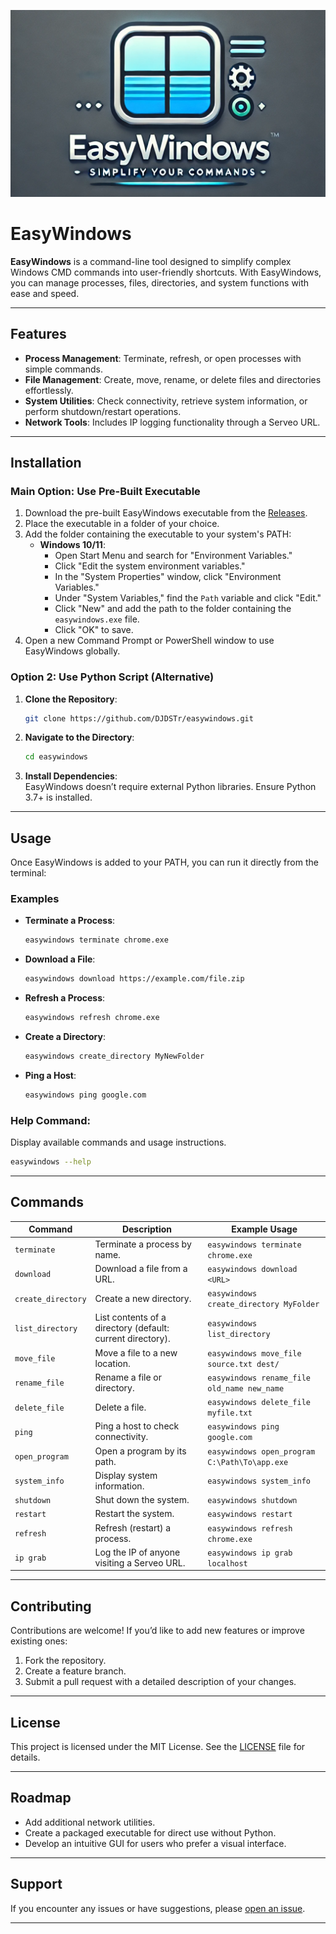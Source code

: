 ![EasyWindows Logo](logo.png)

# EasyWindows  

**EasyWindows** is a command-line tool designed to simplify complex Windows CMD commands into user-friendly shortcuts. With EasyWindows, you can manage processes, files, directories, and system functions with ease and speed.

---

## Features  

- **Process Management**: Terminate, refresh, or open processes with simple commands.  
- **File Management**: Create, move, rename, or delete files and directories effortlessly.  
- **System Utilities**: Check connectivity, retrieve system information, or perform shutdown/restart operations.  
- **Network Tools**: Includes IP logging functionality through a Serveo URL.  

---

## Installation  

### Main Option: Use Pre-Built Executable  
1. Download the pre-built EasyWindows executable from the [Releases](https://github.com/yourusername/easywindows/releases).  
2. Place the executable in a folder of your choice.  
3. Add the folder containing the executable to your system's PATH:  
   - **Windows 10/11**:  
     - Open Start Menu and search for "Environment Variables."  
     - Click "Edit the system environment variables."  
     - In the "System Properties" window, click "Environment Variables."  
     - Under "System Variables," find the `Path` variable and click "Edit."  
     - Click "New" and add the path to the folder containing the `easywindows.exe` file.  
     - Click "OK" to save.  
4. Open a new Command Prompt or PowerShell window to use EasyWindows globally.  

### Option 2: Use Python Script (Alternative)  
1. **Clone the Repository**:  
   ```bash
   git clone https://github.com/DJDSTr/easywindows.git
   ```  

2. **Navigate to the Directory**:  
   ```bash
   cd easywindows
   ```  

3. **Install Dependencies**:  
   EasyWindows doesn’t require external Python libraries. Ensure Python 3.7+ is installed.  

---

## Usage  

Once EasyWindows is added to your PATH, you can run it directly from the terminal:  

### Examples  

- **Terminate a Process**:  
  ```bash
  easywindows terminate chrome.exe
  ```  

- **Download a File**:  
  ```bash
  easywindows download https://example.com/file.zip
  ```  

- **Refresh a Process**:  
  ```bash
  easywindows refresh chrome.exe
  ```  

- **Create a Directory**:  
  ```bash
  easywindows create_directory MyNewFolder
  ```  

- **Ping a Host**:  
  ```bash
  easywindows ping google.com
  ```  

### Help Command:  

Display available commands and usage instructions.  
```bash
easywindows --help
```  

---

## Commands  

| Command              | Description                                               | Example Usage                                     |  
|----------------------|-----------------------------------------------------------|-------------------------------------------------|  
| `terminate`          | Terminate a process by name.                              | `easywindows terminate chrome.exe`             |  
| `download`           | Download a file from a URL.                               | `easywindows download <URL>`                   |  
| `create_directory`   | Create a new directory.                                   | `easywindows create_directory MyFolder`        |  
| `list_directory`     | List contents of a directory (default: current directory).| `easywindows list_directory`                   |  
| `move_file`          | Move a file to a new location.                            | `easywindows move_file source.txt dest/`       |  
| `rename_file`        | Rename a file or directory.                               | `easywindows rename_file old_name new_name`    |  
| `delete_file`        | Delete a file.                                            | `easywindows delete_file myfile.txt`           |  
| `ping`               | Ping a host to check connectivity.                       | `easywindows ping google.com`                  |  
| `open_program`       | Open a program by its path.                               | `easywindows open_program C:\Path\To\app.exe`  |  
| `system_info`        | Display system information.                               | `easywindows system_info`                      |  
| `shutdown`           | Shut down the system.                                     | `easywindows shutdown`                         |  
| `restart`            | Restart the system.                                       | `easywindows restart`                          |  
| `refresh`            | Refresh (restart) a process.                             | `easywindows refresh chrome.exe`               |  
| `ip grab`            | Log the IP of anyone visiting a Serveo URL.              | `easywindows ip grab localhost`               |  

---

## Contributing  

Contributions are welcome! If you’d like to add new features or improve existing ones:  
1. Fork the repository.  
2. Create a feature branch.  
3. Submit a pull request with a detailed description of your changes.  

---

## License  

This project is licensed under the MIT License. See the [LICENSE](LICENSE) file for details.  

---

## Roadmap  

- Add additional network utilities.  
- Create a packaged executable for direct use without Python.  
- Develop an intuitive GUI for users who prefer a visual interface.  

---

## Support  

If you encounter any issues or have suggestions, please [open an issue](https://github.com/yourusername/easywindows/issues).  

---
